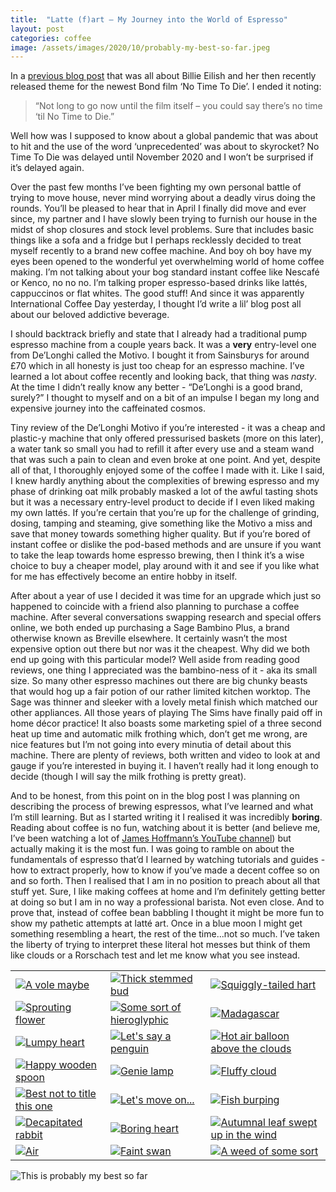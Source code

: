 ```yaml
---
title:  "Latte (f)art – My Journey into the World of Espresso"
layout: post
categories: coffee
image: /assets/images/2020/10/probably-my-best-so-far.jpeg
---
```


In a [previous blog post]({{site.url}}/2020/02/no-time-to-eilish/) that was all about Billie Eilish and her then recently released theme for the newest Bond film ‘No Time To Die’. I ended it noting:

> “Not long to go now until the film itself – you could say there’s no time ‘til No Time to Die.”

Well how was I supposed to know about a global pandemic that was about to hit and the use of the word ‘unprecedented’ was about to skyrocket? No Time To Die was delayed until November 2020 and I won’t be surprised if it’s delayed again.

<!-- readmore -->

Over the past few months I’ve been fighting my own personal battle of trying to move house, never mind worrying about a deadly virus doing the rounds. You’ll be pleased to hear that in April I finally did move and ever since, my partner and I have slowly been trying to furnish our house in the midst of shop closures and stock level problems. Sure that includes basic things like a sofa and a fridge but I perhaps recklessly decided to treat myself recently to a brand new coffee machine. And boy oh boy have my eyes been opened to the wonderful yet overwhelming world of home coffee making. I’m not talking about your bog standard instant coffee like Nescafé or Kenco, no no no. I’m talking proper espresso-based drinks like lattés, cappuccinos or flat whites. The good stuff! And since it was apparently International Coffee Day yesterday, I thought I’d write a lil’ blog post all about our beloved addictive beverage.

I should backtrack briefly and state that I already had a traditional pump espresso machine from a couple years back. It was a **very** entry-level one from De’Longhi called the Motivo. I bought it from Sainsburys for around £70 which in all honesty is just too cheap for an espresso machine. I’ve learned a lot about coffee recently and looking back, that thing was _nasty_. At the time I didn’t really know any better - “De’Longhi is a good brand, surely?” I thought to myself and on a bit of an impulse I began my long and expensive journey into the caffeinated cosmos.

Tiny review of the De’Longhi Motivo if you’re interested - it was a cheap and plastic-y machine that only offered pressurised baskets (more on this later), a water tank so small you had to refill it after every use and a steam wand that was such a pain to clean and even broke at one point. And yet, despite all of that, I thoroughly enjoyed some of the coffee I made with it. Like I said, I knew hardly anything about the complexities of brewing espresso and my phase of drinking oat milk probably masked a lot of the awful tasting shots but it was a necessary entry-level product to decide if I even liked making my own lattés. If you’re certain that you’re up for the challenge of grinding, dosing, tamping and steaming, give something like the Motivo a miss and save that money towards something higher quality. But if you’re bored of instant coffee or dislike the pod-based methods and are unsure if you want to take the leap towards home espresso brewing, then I think it’s a wise choice to buy a cheaper model, play around with it and see if you like what for me has effectively become an entire hobby in itself.

After about a year of use I decided it was time for an upgrade which just so happened to coincide with a friend also planning to purchase a coffee machine. After several conversations swapping research and special offers online, we both ended up purchasing a Sage Bambino Plus, a brand otherwise known as Breville elsewhere. It certainly wasn’t the most expensive option out there but nor was it the cheapest. Why did we both end up going with this particular model? Well aside from reading good reviews, one thing I appreciated was the bambino-ness of it - aka its small size. So many other espresso machines out there are big chunky beasts that would hog up a fair potion of our rather limited kitchen worktop. The Sage was thinner and sleeker with a lovely metal finish which matched our other appliances. All those years of playing The Sims have finally paid off in home décor practice! It also boasts some marketing spiel of a three second heat up time and automatic milk frothing which, don’t get me wrong, are nice features but I’m not going into every minutia of detail about this machine. There are plenty of reviews, both written and video to look at and gauge if you’re interested in buying it. I haven’t really had it long enough to decide (though I will say the milk frothing is pretty great).

And to be honest, from this point on in the blog post I was planning on describing the process of brewing espressos, what I’ve learned and what I’m still learning. But as I started writing it I realised it was incredibly **boring**. Reading about coffee is no fun, watching about it is better (and believe me, I’ve been watching a lot of [James Hoffmann’s YouTube channel](https://www.youtube.com/channel/UCMb0O2CdPBNi-QqPk5T3gsQ)) but actually making it is the most fun. I was going to ramble on about the fundamentals of espresso that’d I learned by watching tutorials and guides - how to extract properly, how to know if you’ve made a decent coffee so on and so forth. Then I realised that I am in no position to preach about all that stuff yet. Sure, I like making coffees at home and I’m definitely getting better at doing so but I am in no way a professional barista. Not even close. And to prove that, instead of coffee bean babbling I thought it might be more fun to show my pathetic attempts at latté art. Once in a blue moon I might get something resembling a heart, the rest of the time...not so much. I’ve taken the liberty of trying to interpret these literal hot messes but think of them like clouds or a Rorschach test and let me know what you see instead.

|  |  |  |
|---|---|---|
| [![A vole maybe]({{site.url}}/assets/images/2020/10/a-vole-maybe.jpeg)]({{site.url}}/assets/images/2020/10/a-vole-maybe.jpeg) | [![Thick stemmed bud]({{site.url}}/assets/images/2020/10/thick-stemmed-bud.jpeg)]({{site.url}}/assets/images/2020/10/thick-stemmed-bud.jpeg) | [![Squiggly-tailed hart]({{site.url}}/assets/images/2020/10/squiggly-tailed-heart.jpeg)]({{site.url}}/assets/images/2020/10/squiggly-tailed-heart.jpeg) |
| [![Sprouting flower]({{site.url}}/assets/images/2020/10/sprouting-flower.jpeg)]({{site.url}}/assets/images/2020/10/sprouting-flower.jpeg) | [![Some sort of hieroglyphic]({{site.url}}/assets/images/2020/10/some-sort-of-hieroglyphic.jpeg)]({{site.url}}/assets/images/2020/10/some-sort-of-hieroglyphic.jpeg) | [![Madagascar]({{site.url}}/assets/images/2020/10/madagascar.jpeg)]({{site.url}}/assets/images/2020/10/madagascar.jpeg) |
| [![Lumpy heart]({{site.url}}/assets/images/2020/10/lumpy-heart.jpeg)]({{site.url}}/assets/images/2020/10/lumpy-heart.jpeg) | [![Let's say a penguin]({{site.url}}/assets/images/2020/10/lets-say-a-penguin.jpeg)]({{site.url}}/assets/images/2020/10/lets-say-a-penguin.jpeg) | [![Hot air balloon above the clouds]({{site.url}}/assets/images/2020/10/hot-air-balloon-above-the-clouds.jpeg)]({{site.url}}/assets/images/2020/10/hot-air-balloon-above-the-clouds.jpeg) |
| [![Happy wooden spoon]({{site.url}}/assets/images/2020/10/happy-wooden-spoon.jpeg)]({{site.url}}/assets/images/2020/10/happy-wooden-spoon.jpeg) | [![Genie lamp]({{site.url}}/assets/images/2020/10/genie-lamp.jpeg)]({{site.url}}/assets/images/2020/10/genie-lamp.jpeg) | [![Fluffy cloud]({{site.url}}/assets/images/2020/10/fluffy-cloud.jpeg)]({{site.url}}/assets/images/2020/10/fluffy-cloud.jpeg) |
| [![Best not to title this one]({{site.url}}/assets/images/2020/10/best-not-to-title-this-one.jpeg)]({{site.url}}/assets/images/2020/10/best-not-to-title-this-one.jpeg) | [![Let's move on...]({{site.url}}/assets/images/2020/10/lets-just-move-on.jpeg)]({{site.url}}/assets/images/2020/10/lets-just-move-on.jpeg) | [![Fish burping]({{site.url}}/assets/images/2020/10/fish-burping.jpeg)]({{site.url}}/assets/images/2020/10/fish-burping.jpeg) |
| [![Decapitated rabbit]({{site.url}}/assets/images/2020/10/decapitated-rabbit.jpeg)]({{site.url}}/assets/images/2020/10/decapitated-rabbit.jpeg) | [![Boring heart]({{site.url}}/assets/images/2020/10/boring-heart.jpeg)]({{site.url}}/assets/images/2020/10/boring-heart.jpeg) | [![Autumnal leaf swept up in the wind]({{site.url}}/assets/images/2020/10/autumnal-leaf-swept-up-in-the-rain.jpeg)]({{site.url}}/assets/images/2020/10/autumnal-leaf-swept-up-in-the-rain.jpeg) |
| [![Air]({{site.url}}/assets/images/2020/10/air.jpeg)]({{site.url}}/assets/images/2020/10/air.jpeg) | [![Faint swan]({{site.url}}/assets/images/2020/10/faint-swan.jpeg)]({{site.url}}/assets/images/2020/10/faint-swan.jpeg) | [![A weed of some sort]({{site.url}}/assets/images/2020/10/a-weed-of-some-sort.jpeg)]({{site.url}}/assets/images/2020/10/a-weed-of-some-sort.jpeg) |

![This is probably my best so far]({{site.url}}/assets/images/2020/10/probably-my-best-so-far.jpeg)
